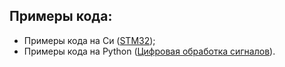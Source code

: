 Примеры кода:
--

- Примеры кода на Си ([STM32](microproc));
- Примеры кода на Python ([Цифровая обработка сигналов](MetUstrCifrObr)).

